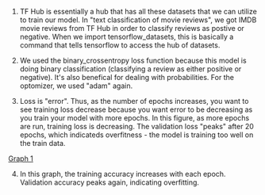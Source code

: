 1. TF Hub is essentially a hub that has all these datasets that we can utilize to train our model. In "text classification of movie reviews", we got IMDB movie reviews from TF Hub in order to classify reviews as postive or negative. When we import tensorflow_datasets, this is basically a command that tells tensorflow to access the hub of datasets.

2. We used the binary_crossentropy loss function because this model is doing binary classification (classifying a review as either positive or negative). It's also benefical for dealing with probabilities. For the optomizer, we used "adam" again.

3. Loss is "error". Thus, as the number of epochs increases, you want to see training loss decrease because you want error to be decreasing as you train your model with more epochs. In this figure, as more epochs are run, training loss is decreasing. The validation loss "peaks" after 20 epochs, which indicateds overfitness - the model is training too well on the train data. 

[Graph 1](https://github.com/dpuri-wm/images/issues/1#issue-654254746)

4. In this graph, the training accuracy increases with each epoch. Validation accuracy peaks again, indicating overfitting.
